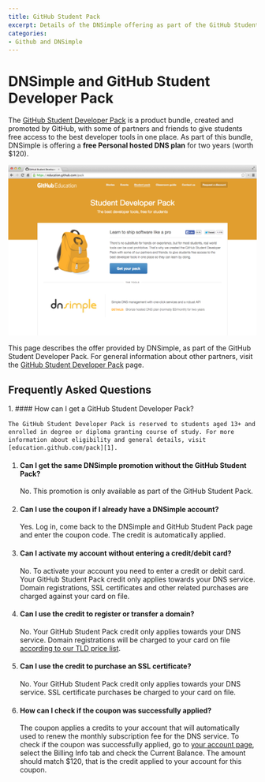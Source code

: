 ```yaml
---
title: GitHub Student Pack
excerpt: Details of the DNSimple offering as part of the GitHub Student Developer pack.
categories:
- Github and DNSimple
---
```


# DNSimple and GitHub Student Developer Pack

The [GitHub Student Developer Pack][1] is a product bundle, created and promoted by GitHub, with some of partners and friends to give students free access to the best developer tools in one place. As part of this bundle, DNSimple is offering a **free Personal hosted DNS plan** for two years (worth $120).

![DNSimple & GitHub Student Developer Pack](/files/dnsimple-github-student-pack.png)

This page describes the offer provided by DNSimple, as part of the GitHub Student Developer Pack. For general information about other partners, visit the [GitHub Student Developer Pack][1] page.

## Frequently Asked Questions

<div class="section-faq" markdown="1">
1.  #### How can I get a GitHub Student Developer Pack?

    The GitHub Student Developer Pack is reserved to students aged 13+ and enrolled in degree or diploma granting course of study. For more information about eligibility and general details, visit [education.github.com/pack][1].

1.  #### Can I get the same DNSimple promotion without the GitHub Student Pack?

    No. This promotion is only available as part of the GitHub Student Pack.

1.  #### Can I use the coupon if I already have a DNSimple account?

    Yes. Log in, come back to the DNSimple and GitHub Student Pack page and enter the coupon code. The credit is automatically applied.

1.  #### Can I activate my account without entering a credit/debit card?

    No. To activate your account you need to enter a credit or debit card. Your GitHub Student Pack credit only applies towards your DNS service. Domain registrations, SSL certificates and other related purchases are charged against your card on file.

1.  #### Can I use the credit to register or transfer a domain?

    No. Your GitHub Student Pack credit only applies towards your DNS service. Domain registrations will be charged to your card on file [according to our TLD price list](https://dnsimple.com/tld-pricing).

1.  #### Can I use the credit to purchase an SSL certificate?

    No. Your GitHub Student Pack credit only applies towards your DNS service. SSL certificate purchases be charged to your card on file.

1.  #### How can I check if the coupon was successfully applied?

    The coupon applies a credits to your account that will automatically used to renew the monthly subscription fee for the DNS service. To check if the coupon was successfully applied, go to [your account page](https://dnsimple.com/account), select the <label>Billing Info</label> tab and check the Current Balance. The amount should match $120, that is the credit applied to your account for this coupon.
</div>

  [1]: https://education.github.com/pack
